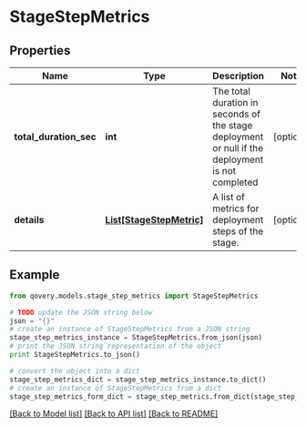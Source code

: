 # StageStepMetrics


## Properties

Name | Type | Description | Notes
------------ | ------------- | ------------- | -------------
**total_duration_sec** | **int** | The total duration in seconds of the stage deployment or null if the deployment is not completed | [optional] 
**details** | [**List[StageStepMetric]**](StageStepMetric.md) | A list of metrics for deployment steps of the stage. | [optional] 

## Example

```python
from qovery.models.stage_step_metrics import StageStepMetrics

# TODO update the JSON string below
json = "{}"
# create an instance of StageStepMetrics from a JSON string
stage_step_metrics_instance = StageStepMetrics.from_json(json)
# print the JSON string representation of the object
print StageStepMetrics.to_json()

# convert the object into a dict
stage_step_metrics_dict = stage_step_metrics_instance.to_dict()
# create an instance of StageStepMetrics from a dict
stage_step_metrics_form_dict = stage_step_metrics.from_dict(stage_step_metrics_dict)
```
[[Back to Model list]](../README.md#documentation-for-models) [[Back to API list]](../README.md#documentation-for-api-endpoints) [[Back to README]](../README.md)


